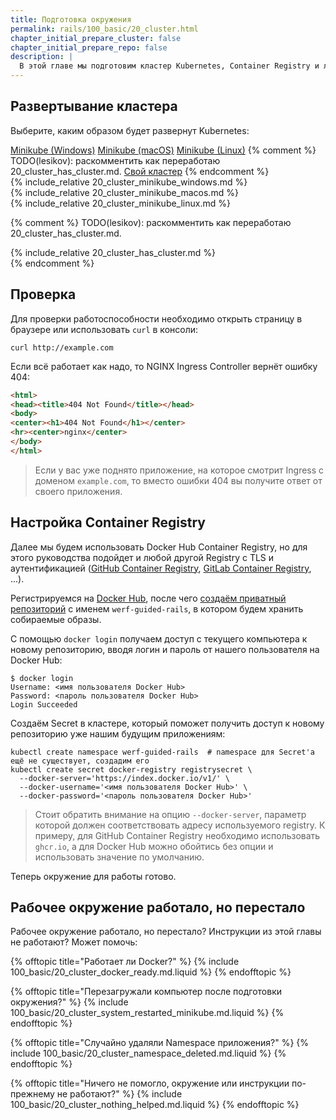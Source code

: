 ```yaml
---
title: Подготовка окружения
permalink: rails/100_basic/20_cluster.html
chapter_initial_prepare_cluster: false
chapter_initial_prepare_repo: false
description: |
  В этой главе мы подготовим кластер Kubernetes, Container Registry и локальное окружение для развертывания приложений.
---
```


## Развертывание кластера

Выберите, каким образом будет развернут Kubernetes:

<div class="tabs">
<a href="javascript:void(0)" class="tabs__btn tabs__install__btn" onclick="openTab(event, 'tabs__install__btn', 'tabs__install__content', 'tab__install__minikube_windows')">Minikube (Windows)</a>
<a href="javascript:void(0)" class="tabs__btn tabs__install__btn" onclick="openTab(event, 'tabs__install__btn', 'tabs__install__content', 'tab__install__minikube_macos')">Minikube (macOS)</a>
<a href="javascript:void(0)" class="tabs__btn tabs__install__btn" onclick="openTab(event, 'tabs__install__btn', 'tabs__install__content', 'tab__install__minikube_linux')">Minikube (Linux)</a>
{% comment %} TODO(lesikov): раскомментить как переработаю 20_cluster_has_cluster.md.
<a href="javascript:void(0)" class="tabs__btn tabs__install__btn" onclick="openTab(event, 'tabs__install__btn', 'tabs__install__content', 'tab__install__ihave')">Свой кластер</a>
{% endcomment %}
</div>

<div id="tab__install__minikube_windows" class="tabs__content tabs__install__content" markdown="1">
{% include_relative 20_cluster_minikube_windows.md %}
</div>
<div id="tab__install__minikube_macos" class="tabs__content tabs__install__content" markdown="1">
{% include_relative 20_cluster_minikube_macos.md %}
</div>
<div id="tab__install__minikube_linux" class="tabs__content tabs__install__content" markdown="1">
{% include_relative 20_cluster_minikube_linux.md %}
</div>

{% comment %} TODO(lesikov): раскомментить как переработаю 20_cluster_has_cluster.md.
<div id="tab__install__ihave" class="tabs__content tabs__install__content" markdown="1">
{% include_relative 20_cluster_has_cluster.md %}
</div>
{% endcomment %}

## Проверка

Для проверки работоспособности необходимо открыть страницу в браузере или использовать `сurl` в консоли:

```shell
curl http://example.com
```

Если всё работает как надо, то NGINX Ingress Controller вернёт ошибку 404:

```html
<html>
<head><title>404 Not Found</title></head>
<body>
<center><h1>404 Not Found</h1></center>
<hr><center>nginx</center>
</body>
</html>
```

> Если у вас уже поднято приложение, на которое смотрит Ingress с доменом `example.com`, то вместо ошибки 404 вы получите ответ от своего приложения.

## Настройка Container Registry

Далее мы будем использовать Docker Hub Container Registry, но для этого руководства подойдет и любой другой Registry с TLS и аутентификацией ([GitHub Container Registry](https://github.com/features/packages), [GitLab Container Registry](https://docs.gitlab.com/ee/user/packages/container_registry/), ...).

Регистрируемся на [Docker Hub](https://hub.docker.com/signup), после чего [создаём приватный репозиторий](https://hub.docker.com/repository/create) с именем `werf-guided-rails`, в котором будем хранить собираемые образы.

С помощью `docker login` получаем доступ с текущего компьютера к новому репозиторию, вводя логин и пароль от нашего пользователя на Docker Hub:
```shell
$ docker login
Username: <имя пользователя Docker Hub>
Password: <пароль пользователя Docker Hub>
Login Succeeded
```

Создаём Secret в кластере, который поможет получить доступ к новому репозиторию уже нашим будущим приложениям:
```shell
kubectl create namespace werf-guided-rails  # namespace для Secret'а ещё не существует, создадим его
kubectl create secret docker-registry registrysecret \
  --docker-server='https://index.docker.io/v1/' \
  --docker-username='<имя пользователя Docker Hub>' \
  --docker-password='<пароль пользователя Docker Hub>'
```

> Стоит обратить внимание на опцию `--docker-server`, параметр которой должен соответствовать адресу используемого
> registry. К примеру, для GitHub Container Registry необходимо иcпользовать `ghcr.io`, а для Docker Hub можно обойтись 
> без опции и использовать значение по умолчанию.

Теперь окружение для работы готово.

## Рабочее окружение работало, но перестало

Рабочее окружение работало, но перестало? Инструкции из этой главы не работают? Может помочь:

{% offtopic title="Работает ли Docker?" %}
{% include 100_basic/20_cluster_docker_ready.md.liquid %}
{% endofftopic %}

{% offtopic title="Перезагружали компьютер после подготовки окружения?" %}
{% include 100_basic/20_cluster_system_restarted_minikube.md.liquid %}
{% endofftopic %}

{% offtopic title="Случайно удаляли Namespace приложения?" %}
{% include 100_basic/20_cluster_namespace_deleted.md.liquid %}
{% endofftopic %}

{% offtopic title="Ничего не помогло, окружение или инструкции по-прежнему не работают?" %}
{% include 100_basic/20_cluster_nothing_helped.md.liquid %}
{% endofftopic %}
